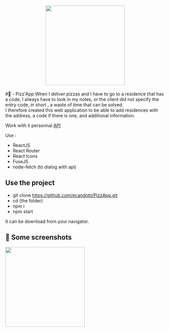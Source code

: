 <h1 align="center">
    <img height="250" hidth="200" src="https://blog.ipleaders.in/wp-content/uploads/2019/11/foodmitho.jpg">
</h1>

#🍕 - Pizz'App
When I deliver pizzas and I have to go to a residence that has a code, I always have to look in my notes, or the client did not specify the entry code, in short , a waste of time that can be solved.  
I therefore created this web application to be able to add residences with the address, a code if there is one, and additional information.

Work with it personnal [API](https://github.com/ecandotti/PizzAPI.git)

Use :  
- ReactJS
- React Router
- React Icons
- FuseJS
- node-fetch (to dialog with api)

## Use the project  
- git clone https://github.com/ecandotti/PizzApp.git
- cd (the folder)  
- npm i  
- npm start  

It can be download from your navigator.  

## 📸 Some screenshots

<img height="250" hidth="200" src="https://blog.ipleaders.in/wp-content/uploads/2019/11/foodmitho.jpg">
